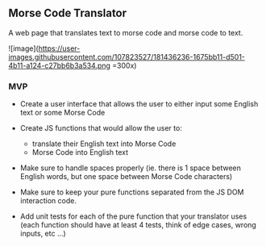 ## Morse Code Translator

A web page that translates text to morse code and morse code to text.

![image](https://user-images.githubusercontent.com/107823527/181436236-1675bb11-d501-4b11-a124-c27bb6b3a534.png =300x)


### MVP

-   Create a user interface that allows the user to either input some English text or some Morse Code
-   Create JS functions that would allow the user to:

    -   translate their English text into Morse Code
    -   Morse Code into English text

-   Make sure to handle spaces properly (ie. there is 1 space between English words, but one space between Morse Code characters)
-   Make sure to keep your pure functions separated from the JS DOM interaction code.
-   Add unit tests for each of the pure function that your translator uses (each function should have at least 4 tests, think of edge cases, wrong inputs, etc ...)
